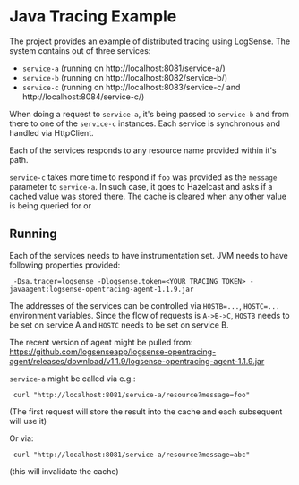 # Java Tracing Example

The project provides an example of distributed tracing using LogSense. The system contains out of three services:

* `service-a` (running on http://localhost:8081/service-a/)
* `service-b` (running on http://localhost:8082/service-b/)
* `service-c` (running on http://localhost:8083/service-c/ and http://localhost:8084/service-c/)

When doing a request to `service-a`, it's being passed to `service-b` and from there to one of the 
`service-c` instances. Each service is synchronous and handled via HttpClient. 

Each of the services responds to any resource name provided within it's path. 

`service-c` takes more time to respond if `foo` was provided as the `message` parameter to `service-a`. In such case,
it goes to Hazelcast and asks if a cached value was stored there. The cache is cleared when any other value is being 
queried for or


## Running


Each of the services needs to have instrumentation set. JVM needs to have following properties provided:

```
 -Dsa.tracer=logsense -Dlogsense.token=<YOUR TRACING TOKEN> -javaagent:logsense-opentracing-agent-1.1.9.jar
```

The addresses of the services can be controlled via `HOSTB=...`, `HOSTC=...` environment variables. Since the flow of
requests is `A->B->C`, `HOSTB` needs to be set on service A and `HOSTC` needs to be set on service B.

The recent version of agent might be pulled from: https://github.com/logsenseapp/logsense-opentracing-agent/releases/download/v1.1.9/logsense-opentracing-agent-1.1.9.jar

`service-a` might be called via e.g.:

```
 curl "http://localhost:8081/service-a/resource?message=foo"
```

(The first request will store the result into the cache and each subsequent will use it)

Or via:

```
 curl "http://localhost:8081/service-a/resource?message=abc"
```

(this will invalidate the cache)